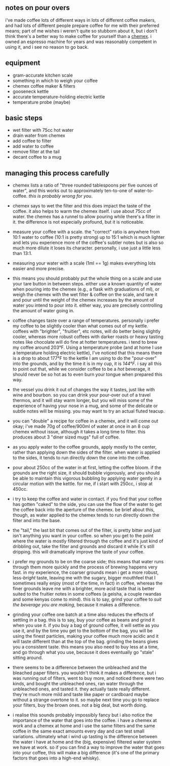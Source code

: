 notes on pour overs
---
i've made coffee lots of different ways in lots of different coffee makers, and had lots of different people prepare coffee for me with their preferred means; part of me wishes i weren't quite so stubborn about it, but i don't think there's a better way to make coffee for yourself than a [chemex](http://www.chemexcoffeemaker.com/). i owned an espresso machine for years and was reasonably competent in using it, and i see no reason to go back.

equipment
---
- gram-accurate kitchen scale
- something in which to weigh your coffee
- chemex coffee maker & filters
- gooseneck kettle
- accurate temperature-holding electric kettle
- temperature probe (maybe)

basic steps
---
- wet filter with 75cc hot water
- drain water from chemex
- add coffee to filter
- add water to coffee
- remove filter at the tail
- decant coffee to a mug

managing this process carefully
---
- chemex lists a ratio of "three rounded tablespoons per five ounces of water", and this works out to approximately ten-to-one of water-to-coffee. *this is probably wrong for you*.

- chemex says to wet the filter and this does impact the taste of the coffee. it also helps to warm the chemex itself. i use about 75cc of water. the chemex has a runnel to allow pouring while there's a filter in it. the difference is not especially profound, but it is noticeable.

- measure your coffee with a scale. the "correct" ratio is anywhere from 10:1 water to coffee (10:1 is pretty strong) up to 15:1 which is much lighter and lets you experience more of the coffee's subtler notes but is also so much more dilute it loses its character. personally, i use just a little less than 13:1.

- measuring your water with a scale (1ml == 1g) makes everything lots easier and more precise.

- this means you should probably put the whole thing on a scale and use your tare button in between steps. either use a known quantity of water when pouring into the chemex (e.g., a flask with graduations of ml), or weigh the chemex with the wet filter & coffee on the scale, and tare it and pour until the weight of the chemex increases by the amount of water you intend to pour into it. either way, you are precisely controlling the amount of water going in.

- coffee changes taste over a range of temperatures. personally i prefer my coffee to be slightly cooler than what comes out of my kettle. coffees with "brighter", "fruitier", etc notes, will do better being slightly cooler, whereas more robust coffees with darker roasts or heavy tasting notes like chocolate will do fine at hotter temperatures. i tend to brew my coffee around 203&deg;F. Using a temperature probe (and at home I use a temperature holding electric kettle), I've noticed that this means there is a drop to about 177&deg;F to the kettle I am using to do the "pour-over" into the grounds, and by the time it is in my cup, it is *144&deg;F*. i say all this to point out that, while we consider coffee to be a *hot* beverage, it should never be so hot as to even burn your tongue when prepared this way.

- the vessel you drink it out of changes the way it tastes, just like with wine and bourbon. so you can drink your pour-over out of a travel thermos, and it will stay warm longer, but you will miss some of the experience of having your nose in a mug, and some of the delicate or subtle notes will be missing. you may want to try an actual fluted teacup.

- you can "double" a recipe for coffee in a chemex, and it will come out okay; i've made 70g of coffee/900ml of water at once in an 8 cup chemex without issue, although it takes a long time to filter. this produces about 3 "diner sized mugs" full of coffee.

- as you apply water to the coffee grounds, apply mostly to the center, rather than applying down the sides of the filter. when water is applied to the sides, it tends to run directly down the cone into the coffee.

- pour about 250cc of the water in at first, letting the coffee bloom. if the grounds are the right size, it should bubble vigorously, and you should be able to maintain this vigorous bubbling by applying water gently in a circular motion with the kettle. for me, if i start with 250cc, i stop at 450cc.

- i try to keep the coffee and water in contact. if you find that your coffee has gotten "caked" to the side, you can use the flow of the water to get the coffee back into the aperture of the chemex. be brief about this, though, as water applied to the chemex tends to run directly down the filter and into the base.

- the "tail," the last bit that comes out of the filter, is pretty bitter and just isn't anything you want in your coffee. so when you get to the point where the water is mostly filtered through the coffee and it's just kind of dribbling out, take the filter and grounds and discard it while it's still dripping. this will dramatically improve the taste of your coffee.

- i prefer my grounds to be on the coarse side; this means that water runs through them more quickly and the process of brewing happens very fast. in my experience, the coarser grounds mean i get a more robust, less-*bright* taste, leaving me with the sugary, bigger mouthfeel that I sometimes really enjoy (most of the time, in fact) in coffee, whereas the finer grounds leave me with a brighter, more acid taste that is better suited to the fruitier notes in some coffees (a geisha, a couple rwandas and some kenyas come to mind). this is to say, grind your coffee to *suit the beverage you are making*, because it makes a difference.

- grinding your coffee one batch at a time also reduces the effects of settling in a bag. this is to say, buy your coffee as beans and grind it when you use it. if you buy a bag of ground coffee, it will settle as you use it, and by the time you get to the bottom of the bag, you will be using the finest particles, making your coffee much more acidic and it will taste different than at the top of the bag. grinding the beans gives you a consistent taste. this means you also need to buy less at a time, and go through what you use, because it does eventually go "stale" sitting around.

- there seems to be a difference between the unbleached and the bleached paper filters. you wouldn't think it makes a difference, but i was running out of filters, went to buy more, and noticed there were two kinds, and bought the unbleached ones, ran water through the unbleached ones, and tasted it. they actually taste really different. they're much more mild and taste like paper or cardboard maybe without a strange overtone to it. so maybe next time you go to replace your filters, buy the brown ones. not a big deal, but worth doing.

- i realise this sounds probably impossibly fancy but i also notice the importance of the water that goes into the coffee. i have a chemex at work and a chemex at home and i use the same filters and the same coffee in the same exact amounts every day and can test small variations. ultimately what i wind up tasting is the difference between the water i have at home and the (big, expensive) filtered water system we have at work. so if you can find a way to improve the water that goes into your coffee, this will make a big difference (it's one of the primary factors that goes into a high-end whisky).
